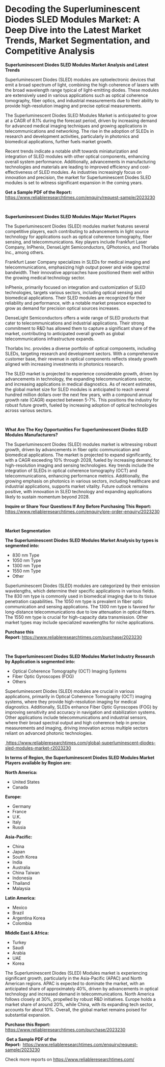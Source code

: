 <p><h1>Decoding the Superluminescent Diodes SLED Modules Market: A Deep Dive into the Latest Market Trends, Market Segmentation, and Competitive Analysis</h1></p><p><strong>Superluminescent Diodes SLED Modules Market Analysis and Latest Trends</strong></p>
<p><p>Superluminescent Diodes (SLED) modules are optoelectronic devices that emit a broad spectrum of light, combining the high coherence of lasers with the broad wavelength range typical of light-emitting diodes. These modules are extensively used in various applications such as optical coherence tomography, fiber optics, and industrial measurements due to their ability to provide high-resolution imaging and precise optical measurements.</p><p>The Superluminescent Diodes SLED Modules Market is anticipated to grow at a CAGR of 8.1% during the forecast period, driven by increasing demand for advanced medical imaging techniques and growing applications in telecommunications and networking. The rise in the adoption of SLEDs in research and development activities, particularly in photonics and biomedical applications, further fuels market growth. </p><p>Recent trends indicate a notable shift towards miniaturization and integration of SLED modules with other optical components, enhancing overall system performance. Additionally, advancements in manufacturing technologies and materials are leading to improved efficiency and cost-effectiveness of SLED modules. As industries increasingly focus on innovation and precision, the market for Superluminescent Diodes SLED modules is set to witness significant expansion in the coming years.</p></p>
<p><strong>Get a Sample PDF of the Report:&nbsp;</strong> <a href="https://www.reliableresearchtimes.com/enquiry/request-sample/2023230?utm_campaign=3320&utm_medium=2&utm_source=Github&utm_content=ia&utm_term=29032025&utm_id=superluminescent-diodes-sled-modules">https://www.reliableresearchtimes.com/enquiry/request-sample/2023230</a></p>
<p>&nbsp;</p>
<p><strong>Superluminescent Diodes SLED Modules Major Market Players</strong></p>
<p><p>The Superluminescent Diodes (SLED) modules market features several competitive players, each contributing to advancements in light source technology for applications such as optical coherence tomography, fiber sensing, and telecommunications. Key players include Frankfurt Laser Company, InPhenix, DenseLight Semiconductors, QPhotonics, and Thorlabs Inc., among others.</p><p>Frankfurt Laser Company specializes in SLEDs for medical imaging and telecommunications, emphasizing high output power and wide spectral bandwidth. Their innovative approaches have positioned them well within the growing medical technology sector.</p><p>InPhenix, primarily focused on integration and customization of SLED technologies, targets various sectors, including optical sensing and biomedical applications. Their SLED modules are recognized for their reliability and performance, with a notable market presence expected to grow as demand for precision optical sources increases.</p><p>DenseLight Semiconductors offers a wide range of SLED products that cater to telecommunications and industrial applications. Their strong commitment to R&D has allowed them to capture a significant share of the market, contributing to anticipated overall growth as global telecommunications infrastructure expands.</p><p>Thorlabs Inc. provides a diverse portfolio of optical components, including SLEDs, targeting research and development sectors. With a comprehensive customer base, their revenue in optical components reflects steady growth aligned with increasing investments in photonics research.</p><p>The SLED market is projected to experience considerable growth, driven by advancements in technology, the expanding telecommunications sector, and increasing applications in medical diagnostics. As of recent estimates, the global market size for SLED modules is anticipated to reach several hundred million dollars over the next few years, with a compound annual growth rate (CAGR) expected between 5-7%. This positions the industry for robust future growth, fueled by increasing adoption of optical technologies across various sectors.</p></p>
<p>&nbsp;</p>
<p><strong>What Are The Key Opportunities For Superluminescent Diodes SLED Modules Manufacturers?</strong></p>
<p><p>The Superluminescent Diodes (SLED) modules market is witnessing robust growth, driven by advancements in fiber optic communication and biomedical applications. The market is projected to expand significantly, with a CAGR exceeding 10% through 2028, fueled by increasing demand for high-resolution imaging and sensing technologies. Key trends include the integration of SLEDs in optical coherence tomography (OCT) and telecommunications, enhancing performance metrics. Additionally, the growing emphasis on photonics in various sectors, including healthcare and industrial applications, supports market vitality. Future outlook remains positive, with innovation in SLED technology and expanding applications likely to sustain momentum beyond 2028.</p></p>
<p><strong>Inquire or Share Your Questions If Any Before Purchasing This Report:</strong> <a href="https://www.reliableresearchtimes.com/enquiry/pre-order-enquiry/2023230?utm_campaign=3320&utm_medium=2&utm_source=Github&utm_content=ia&utm_term=29032025&utm_id=superluminescent-diodes-sled-modules">https://www.reliableresearchtimes.com/enquiry/pre-order-enquiry/2023230</a></p>
<p>&nbsp;</p>
<p><strong>Market Segmentation</strong></p>
<p><strong>The Superluminescent Diodes SLED Modules Market Analysis by types is segmented into:</strong></p>
<p><ul><li>830 nm Type</li><li>1050 nm Type</li><li>1300 nm Type</li><li>1550 nm Type</li><li>Other</li></ul></p>
<p><p>Superluminescent Diodes (SLED) modules are categorized by their emission wavelengths, which determine their specific applications in various fields. The 830 nm type is commonly used in biomedical imaging due to its tissue penetration capabilities. The 1050 nm type is prevalent in fiber optic communication and sensing applications. The 1300 nm type is favored for long-distance telecommunications due to low attenuation in optical fibers. The 1550 nm type is crucial for high-capacity data transmission. Other market types may include specialized wavelengths for niche applications.</p></p>
<p><strong>Purchase this Report:&nbsp;</strong><a href="https://www.reliableresearchtimes.com/purchase/2023230?utm_campaign=3320&utm_medium=2&utm_source=Github&utm_content=ia&utm_term=29032025&utm_id=superluminescent-diodes-sled-modules">https://www.reliableresearchtimes.com/purchase/2023230</a></p>
<p>&nbsp;</p>
<p><strong>The Superluminescent Diodes SLED Modules Market Industry Research by Application is segmented into:</strong></p>
<p><ul><li>Optical Coherence Tomography (OCT) Imaging Systems</li><li>Fiber Optic Gyroscopes (FOG)</li><li>Others</li></ul></p>
<p><p>Superluminescent Diodes (SLED) modules are crucial in various applications, primarily in Optical Coherence Tomography (OCT) imaging systems, where they provide high-resolution imaging for medical diagnostics. Additionally, SLEDs enhance Fiber Optic Gyroscopes (FOG) by improving sensitivity and accuracy in navigation and stabilization systems. Other applications include telecommunications and industrial sensors, where their broad spectral output and high coherence help in precise measurements and imaging, driving innovation across multiple sectors reliant on advanced photonic technologies.</p></p>
<p><a href="https://www.reliableresearchtimes.com/global-superluminescent-diodes-sled-modules-market-r2023230?utm_campaign=3320&utm_medium=2&utm_source=Github&utm_content=ia&utm_term=29032025&utm_id=superluminescent-diodes-sled-modules">&nbsp;https://www.reliableresearchtimes.com/global-superluminescent-diodes-sled-modules-market-r2023230</a></p>
<p><strong>In terms of Region, the Superluminescent Diodes SLED Modules Market Players available by Region are:</strong></p>
<p>
    <p> <strong> North America: </strong>
        <ul>
            <li>United States</li>
            <li>Canada</li>
        </ul>
        </p> 
    <p> <strong> Europe: </strong>
        <ul>
            <li>Germany</li>
            <li>France</li>
            <li>U.K.</li>
            <li>Italy</li>
            <li>Russia</li>
        </ul>
        </p> 
    <p> <strong> Asia-Pacific: </strong>
        <ul>
            <li>China</li>
            <li>Japan</li>
            <li>South Korea</li>
            <li>India</li>
            <li>Australia</li>
            <li>China Taiwan</li>
            <li>Indonesia</li>
            <li>Thailand</li>
            <li>Malaysia</li>
        </ul>
        </p> 
    <p> <strong> Latin America: </strong>
        <ul>
            <li>Mexico</li>
            <li>Brazil</li>
            <li>Argentina Korea</li>
            <li>Colombia</li>
        </ul>
        </p> 
    <p> <strong> Middle East & Africa: </strong>
        <ul>
            <li>Turkey</li>
            <li>Saudi</li>
            <li>Arabia</li>
            <li>UAE</li>
            <li>Korea</li>
        </ul>
    </p>
    </p>
<p><p>The Superluminescent Diodes (SLED) Modules market is experiencing significant growth, particularly in the Asia-Pacific (APAC) and North American regions. APAC is expected to dominate the market, with an anticipated share of approximately 40%, driven by advancements in optical technology and increased demand in telecommunications. North America follows closely at 30%, propelled by robust R&D initiatives. Europe holds a market share of around 20%, while China, with its expanding tech sector, accounts for about 10%. Overall, the global market remains poised for substantial expansion.</p></p>
<p><strong>Purchase this Report: </strong><a href="https://www.reliableresearchtimes.com/purchase/2023230?utm_campaign=3320&utm_medium=2&utm_source=Github&utm_content=ia&utm_term=29032025&utm_id=superluminescent-diodes-sled-modules">https://www.reliableresearchtimes.com/purchase/2023230</a></p>
<p>&nbsp;<strong>Get a Sample PDF of the Report:&nbsp;&nbsp;</strong><a href="https://www.reliableresearchtimes.com/enquiry/request-sample/2023230?utm_campaign=3320&utm_medium=2&utm_source=Github&utm_content=ia&utm_term=29032025&utm_id=superluminescent-diodes-sled-modules">https://www.reliableresearchtimes.com/enquiry/request-sample/2023230</a></p>
<p><strong></strong></p>
<p>Check more reports on <a href="https://www.reliableresearchtimes.com/?utm_campaign=3320&utm_medium=2&utm_source=Github&utm_content=ia&utm_term=29032025&utm_id=superluminescent-diodes-sled-modules">https://www.reliableresearchtimes.com/</a></p>